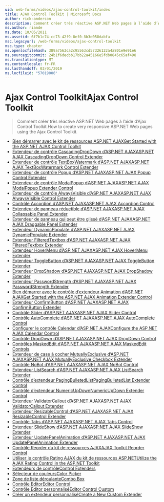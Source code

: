```yaml
---
uid: web-forms/videos/ajax-control-toolkit/index
title: AJAX Control Toolkit | Microsoft Docs
author: rick-anderson
description: Comment créer très réactive ASP.NET Web pages à l’aide d’Ajax Control Toolkit.
ms.author: riande
ms.date: 10/05/2011
ms.assetid: 6f7b1c74-cc73-42f9-8ef0-8b3d058dabfa
msc.legacyurl: /web-forms/videos/ajax-control-toolkit
msc.type: chapter
ms.openlocfilehash: 389a7563ca2c95563cd57326122a4a801e9e91e6
ms.sourcegitcommit: 24b1f6decbb17bb22a45166e5fdb0845c65af498
ms.translationtype: MT
ms.contentlocale: fr-FR
ms.lasthandoff: 03/01/2019
ms.locfileid: "57019006"
---
```

<a name="ajax-control-toolkit"></a><span data-ttu-id="8126a-103">Ajax Control Toolkit</span><span class="sxs-lookup"><span data-stu-id="8126a-103">Ajax Control Toolkit</span></span>
====================
> <span data-ttu-id="8126a-104">Comment créer très réactive ASP.NET Web pages à l’aide d’Ajax Control Toolkit.</span><span class="sxs-lookup"><span data-stu-id="8126a-104">How to create very responsive ASP.NET Web pages using the Ajax Control Toolkit.</span></span>


- [<span data-ttu-id="8126a-105">Bien démarrer avec le kit de ressources ASP.NET AJAX</span><span class="sxs-lookup"><span data-stu-id="8126a-105">Get Started with the ASP.NET AJAX Control Toolkit</span></span>](how-do-i-get-started-with-the-aspnet-ajax-control-toolkit.md)
- [<span data-ttu-id="8126a-106">Extendeur de contrôle CascadingDropDown d’ASP.NET AJAX</span><span class="sxs-lookup"><span data-stu-id="8126a-106">ASP.NET AJAX CascadingDropDown Control Extender</span></span>](how-do-i-use-the-aspnet-ajax-cascadingdropdown-control-extender.md)
- [<span data-ttu-id="8126a-107">Extendeur de contrôle TextBoxWatermark d’ASP.NET AJAX</span><span class="sxs-lookup"><span data-stu-id="8126a-107">ASP.NET AJAX TextBoxWatermark Control Extender</span></span>](how-do-i-use-the-aspnet-ajax-textboxwatermark-control-extender.md)
- [<span data-ttu-id="8126a-108">Extendeur de contrôle Popup d’ASP.NET AJAX</span><span class="sxs-lookup"><span data-stu-id="8126a-108">ASP.NET AJAX Popup Control Extender</span></span>](how-do-i-use-the-aspnet-ajax-popup-control-extender.md)
- [<span data-ttu-id="8126a-109">Extendeur de contrôle ModalPopup d’ASP.NET AJAX</span><span class="sxs-lookup"><span data-stu-id="8126a-109">ASP.NET AJAX ModalPopup Extender Control</span></span>](how-do-i-use-the-aspnet-ajax-modalpopup-extender-control.md)
- [<span data-ttu-id="8126a-110">Extendeur de contrôle AlwaysVisible d’ASP.NET AJAX</span><span class="sxs-lookup"><span data-stu-id="8126a-110">ASP.NET AJAX AlwaysVisible Control Extender</span></span>](how-do-i-use-the-aspnet-ajax-alwaysvisible-control-extender.md)
- [<span data-ttu-id="8126a-111">Contrôle Accordion d’ASP.NET AJAX</span><span class="sxs-lookup"><span data-stu-id="8126a-111">ASP.NET AJAX Accordion Control</span></span>](how-do-i-use-the-aspnet-ajax-accordion-control.md)
- [<span data-ttu-id="8126a-112">Extendeur de panneau réductible d’ASP.NET AJAX</span><span class="sxs-lookup"><span data-stu-id="8126a-112">ASP.NET AJAX Collapsable Panel Extender</span></span>](how-do-i-use-the-aspnet-ajax-collapsable-panel-extender.md)
- [<span data-ttu-id="8126a-113">Extendeur de panneau qui peut être glissé d’ASP.NET AJAX</span><span class="sxs-lookup"><span data-stu-id="8126a-113">ASP.NET AJAX Draggable Panel Extender</span></span>](how-do-i-use-the-aspnet-ajax-draggable-panel-extender.md)
- [<span data-ttu-id="8126a-114">Extendeur DynamicPopulate d’ASP.NET AJAX</span><span class="sxs-lookup"><span data-stu-id="8126a-114">ASP.NET AJAX DynamicPopulate Extender</span></span>](how-do-i-use-the-aspnet-ajax-dynamicpopulate-extender.md)
- [<span data-ttu-id="8126a-115">Extendeur FilteredTextbox d’ASP.NET AJAX</span><span class="sxs-lookup"><span data-stu-id="8126a-115">ASP.NET AJAX FilteredTextbox Extender</span></span>](how-do-i-use-the-aspnet-ajax-filteredtextbox-extender.md)
- [<span data-ttu-id="8126a-116">Extendeur HoverMenu d’ASP.NET AJAX</span><span class="sxs-lookup"><span data-stu-id="8126a-116">ASP.NET AJAX HoverMenu Extender</span></span>](how-do-i-use-the-aspnet-ajax-hovermenu-extender.md)
- [<span data-ttu-id="8126a-117">Extendeur ToggleButton d’ASP.NET AJAX</span><span class="sxs-lookup"><span data-stu-id="8126a-117">ASP.NET AJAX ToggleButton Extender</span></span>](how-do-i-use-the-aspnet-ajax-togglebutton-extender.md)
- [<span data-ttu-id="8126a-118">Extendeur DropShadow d’ASP.NET AJAX</span><span class="sxs-lookup"><span data-stu-id="8126a-118">ASP.NET AJAX DropShadow Extender</span></span>](how-do-i-use-the-aspnet-ajax-dropshadow-extender.md)
- [<span data-ttu-id="8126a-119">Extendeur PasswordStrength d’ASP.NET AJAX</span><span class="sxs-lookup"><span data-stu-id="8126a-119">ASP.NET AJAX PasswordStrength Extender</span></span>](how-do-i-use-the-aspnet-ajax-passwordstrength-extender.md)
- [<span data-ttu-id="8126a-120">Bien démarrer avec le contrôle d’extendeur Animation d’ASP.NET AJAX</span><span class="sxs-lookup"><span data-stu-id="8126a-120">Get Started with the ASP.NET AJAX Animation Extender Control</span></span>](how-do-i-get-started-with-the-aspnet-ajax-animation-extender-control.md)
- [<span data-ttu-id="8126a-121">Extendeur ConfirmButton d’ASP.NET AJAX</span><span class="sxs-lookup"><span data-stu-id="8126a-121">ASP.NET AJAX ConfirmButton Extender</span></span>](how-do-i-use-the-aspnet-ajax-confirmbutton-extender.md)
- [<span data-ttu-id="8126a-122">Contrôle Slider d’ASP.NET AJAX</span><span class="sxs-lookup"><span data-stu-id="8126a-122">ASP.NET AJAX Slider Control</span></span>](how-do-i-use-the-aspnet-ajax-slider-control.md)
- [<span data-ttu-id="8126a-123">Contrôle AutoComplete d’ASP.NET AJAX</span><span class="sxs-lookup"><span data-stu-id="8126a-123">ASP.NET AJAX AutoComplete Control</span></span>](how-do-i-use-the-aspnet-ajax-autocomplete-control.md)
- [<span data-ttu-id="8126a-124">Configurer le contrôle Calendar d’ASP.NET AJAX</span><span class="sxs-lookup"><span data-stu-id="8126a-124">Configure the ASP.NET AJAX Calendar Control</span></span>](how-do-i-configure-the-aspnet-ajax-calendar-control.md)
- [<span data-ttu-id="8126a-125">Contrôle DropDown d’ASP.NET AJAX</span><span class="sxs-lookup"><span data-stu-id="8126a-125">ASP.NET AJAX DropDown Control</span></span>](how-do-i-use-the-aspnet-ajax-dropdown-control.md)
- [<span data-ttu-id="8126a-126">Contrôles MaskedEdit d’ASP.NET AJAX</span><span class="sxs-lookup"><span data-stu-id="8126a-126">ASP.NET AJAX MaskedEdit Controls</span></span>](how-do-i-use-the-aspnet-ajax-maskededit-controls.md)
- [<span data-ttu-id="8126a-127">Extendeur de case à cocher MutuallyExclusive d’ASP.NET AJAX</span><span class="sxs-lookup"><span data-stu-id="8126a-127">ASP.NET AJAX MutuallyExclusive Checkbox Extender</span></span>](how-do-i-use-the-aspnet-ajax-mutuallyexclusive-checkbox-extender.md)
- [<span data-ttu-id="8126a-128">Contrôle NoBot d’ASP.NET AJAX</span><span class="sxs-lookup"><span data-stu-id="8126a-128">ASP.NET AJAX NoBot Control</span></span>](how-do-i-use-the-aspnet-ajax-nobot-control.md)
- [<span data-ttu-id="8126a-129">Extendeur ListSearch d’ASP.NET AJAX</span><span class="sxs-lookup"><span data-stu-id="8126a-129">ASP.NET AJAX ListSearch Extender</span></span>](how-do-i-use-the-aspnet-ajax-listsearch-extender.md)
- [<span data-ttu-id="8126a-130">Contrôle d’extendeur PagingBulletedList</span><span class="sxs-lookup"><span data-stu-id="8126a-130">PagingBulletedList Extender Control</span></span>](how-do-i-use-the-pagingbulletedlist-extender-control.md)
- [<span data-ttu-id="8126a-131">Contrôle d’extendeur NumericUpDown</span><span class="sxs-lookup"><span data-stu-id="8126a-131">NumericUpDown Extender Control</span></span>](how-do-i-use-the-numericupdown-extender-control.md)
- [<span data-ttu-id="8126a-132">Extendeur ValidatorCallout d’ASP.NET AJAX</span><span class="sxs-lookup"><span data-stu-id="8126a-132">ASP.NET AJAX ValidatorCallout Extender</span></span>](how-do-i-use-the-aspnet-ajax-validatorcallout-extender.md)
- [<span data-ttu-id="8126a-133">Extendeur ResizableControl d’ASP.NET AJAX</span><span class="sxs-lookup"><span data-stu-id="8126a-133">ASP.NET AJAX ResizableControl Extender</span></span>](how-do-i-use-the-aspnet-ajax-resizablecontrol-extender.md)
- [<span data-ttu-id="8126a-134">Contrôle Tabs d’ASP.NET AJAX</span><span class="sxs-lookup"><span data-stu-id="8126a-134">ASP.NET AJAX Tabs Control</span></span>](how-do-i-use-the-aspnet-ajax-tabs-control.md)
- [<span data-ttu-id="8126a-135">Extendeur SlideShow d’ASP.NET AJAX</span><span class="sxs-lookup"><span data-stu-id="8126a-135">ASP.NET AJAX SlideShow Extender</span></span>](how-do-i-use-the-aspnet-ajax-slideshow-extender.md)
- [<span data-ttu-id="8126a-136">Extendeur UpdatePanelAnimation d’ASP.NET AJAX</span><span class="sxs-lookup"><span data-stu-id="8126a-136">ASP.NET AJAX UpdatePanelAnimation Extender</span></span>](how-do-i-use-the-aspnet-ajax-updatepanelanimation-extender.md)
- [<span data-ttu-id="8126a-137">Contrôle Reorder du kit de ressources AJAX</span><span class="sxs-lookup"><span data-stu-id="8126a-137">AJAX Toolkit Reorder Control</span></span>](how-do-i-the-ajax-toolkit-reorder-control.md)
- [<span data-ttu-id="8126a-138">Utiliser le contrôle Rating AJAX du kit de ressources ASP.NET</span><span class="sxs-lookup"><span data-stu-id="8126a-138">Utilize the AJAX Rating Control in the ASP.NET Toolkit</span></span>](utilize-the-ajax-rating-control-in-the-aspnet-toolkit.md)
- [<span data-ttu-id="8126a-139">Extendeurs de contrôle</span><span class="sxs-lookup"><span data-stu-id="8126a-139">Control Extenders</span></span>](control-extenders.md)
- [<span data-ttu-id="8126a-140">Sélecteur de couleurs</span><span class="sxs-lookup"><span data-stu-id="8126a-140">Color Picker</span></span>](color-picker.md)
- [<span data-ttu-id="8126a-141">Zone de liste déroulante</span><span class="sxs-lookup"><span data-stu-id="8126a-141">Combo Box</span></span>](combo-box.md)
- [<span data-ttu-id="8126a-142">Contrôle Editor</span><span class="sxs-lookup"><span data-stu-id="8126a-142">Editor Control</span></span>](editor-control.md)
- [<span data-ttu-id="8126a-143">Contrôle Editor personnalisé</span><span class="sxs-lookup"><span data-stu-id="8126a-143">Editor Control Custom</span></span>](editor-control-custom.md)
- [<span data-ttu-id="8126a-144">Créer un extendeur personnalisé</span><span class="sxs-lookup"><span data-stu-id="8126a-144">Create a New Custom Extender</span></span>](create-a-new-custom-extender.md)

